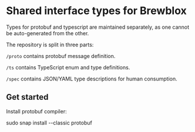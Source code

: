 # Shared interface types for Brewblox

Types for protobuf and typescript are maintained separately,
as one cannot be auto-generated from the other.

The repository is split in three parts:

`/proto` contains protobuf message definition.

`/ts` contains TypeScript enum and type definitions.

`/spec` contains JSON/YAML type descriptions for human consumption.

## Get started

Install protobuf compiler:

sudo snap install --classic protobuf
